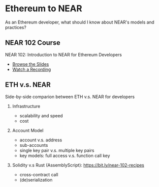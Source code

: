 # Ethereum to NEAR

As an Ethereum developer, what should I know about NEAR's models and practices?


## NEAR 102 Course

NEAR 102: Introduction to NEAR for Ethereum Developers

- [Browse the Slides](http://bit.ly/near-102)
- [Watch a Recording](http://crowdcast.io/e/hacktherainbow/13)


## ETH v.s. NEAR

Side-by-side comparion between ETH v.s. NEAR for developers


1. Infrastructure

    - scalability and speed
    - cost

2. Account Model

    - account v.s. address
    - sub-accounts
    - single key pair v.s. multiple key pairs
    - key models: full access v.s. function call key

3. Solidity v.s Rust (AssemblyScript): https://bit.ly/near-102-recipes

    - cross-contract call
    - (de)serialization

